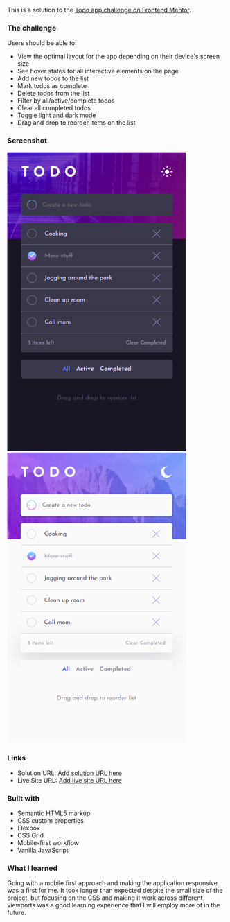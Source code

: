 This is a solution to the [Todo app challenge on Frontend Mentor](https://www.frontendmentor.io/challenges/todo-app-Su1_KokOW). 

### The challenge

Users should be able to:

- View the optimal layout for the app depending on their device's screen size
- See hover states for all interactive elements on the page
- Add new todos to the list
- Mark todos as complete
- Delete todos from the list
- Filter by all/active/complete todos
- Clear all completed todos
- Toggle light and dark mode
- Drag and drop to reorder items on the list

### Screenshot

![theme-dark](./images/todo-look-dark.PNG)
![theme-light](./images/todo-look-light.PNG)

### Links

- Solution URL: [Add solution URL here](https://your-solution-url.com)
- Live Site URL: [Add live site URL here](https://your-live-site-url.com)

### Built with

- Semantic HTML5 markup
- CSS custom properties
- Flexbox
- CSS Grid
- Mobile-first workflow
- Vanilla JavaScript

### What I learned

Going with a mobile first approach and making the application responsive was a first for me. It took longer than expected despite the small size of the project, but focusing on the CSS and making it work across different viewports was a good learning experience that I will employ more of in the future.